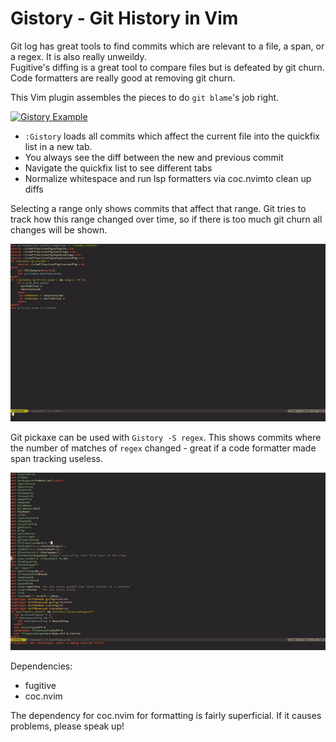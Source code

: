 # Gistory - Git History in Vim

Git log has great tools to find commits which are relevant to a file, a span, or a regex. It is also really unweildy.  
Fugitive's diffing is a great tool to compare files but is defeated by git churn.  
Code formatters are really good at removing git churn.

This Vim plugin assembles the pieces to do `git blame`'s job right.

[![Gistory Example](https://img.youtube.com/vi/Px45io_pphM/0.jpg)](https://www.youtube.com/watch?v=Px45io_pphM&feature=youtu.be)


- `:Gistory` loads all commits which affect the current file into the quickfix list in a new tab. 
- You always see the diff between the new and previous commit
- Navigate the quickfix list to see different tabs
- Normalize whitespace and run lsp formatters via coc.nvimto clean up diffs


Selecting a range only shows commits that affect that range. Git tries to track how this range changed over time, so if there is too much git churn all changes will be shown.

![gistory range](gistory_range.gif)


Git pickaxe can be used with `Gistory -S regex`. This shows commits where the number of matches of `regex` changed - great if a code formatter made span tracking useless.

![gistory regex](gistory_regex.gif)


Dependencies:

- fugitive
- coc.nvim


The dependency for coc.nvim for formatting is fairly superficial. If it causes problems, please speak up!
